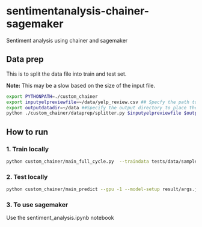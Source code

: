 # sentimentanalysis-chainer-sagemaker
Sentiment analysis using chainer and sagemaker

## Data prep
This is to split the data file into train and test set.

**Note:** This may be a slow based on the size of the input file.

```bash
export PYTHONPATH=./custom_chainer
export inputyelpreviewfile=~/data/yelp_review.csv ## Specfy the path to the yelp review file
export outputdatadir=~/data ##Specify the output directory to place the 2 output files
python ./custom_chainer/dataprep/splitter.py $inputyelpreviewfile $outputdatadir --first-file-name yelp_review_train.shuffled.csv --second-file-name yelp_review_test.shuffled.csv
```
## How to run
### 1. Train locally
```bash
python custom_chainer/main_full_cycle.py  --traindata tests/data/sample_train.csv   -g -1  --epoch 100 --out result
```

### 2. Test locally
```bash
python custom_chainer/main_predict --gpu -1 --model-setup result/args.json --testset  tests/data/test.csv
```

### 3. To use sagemaker
Use the sentiment_analysis.ipynb notebook
